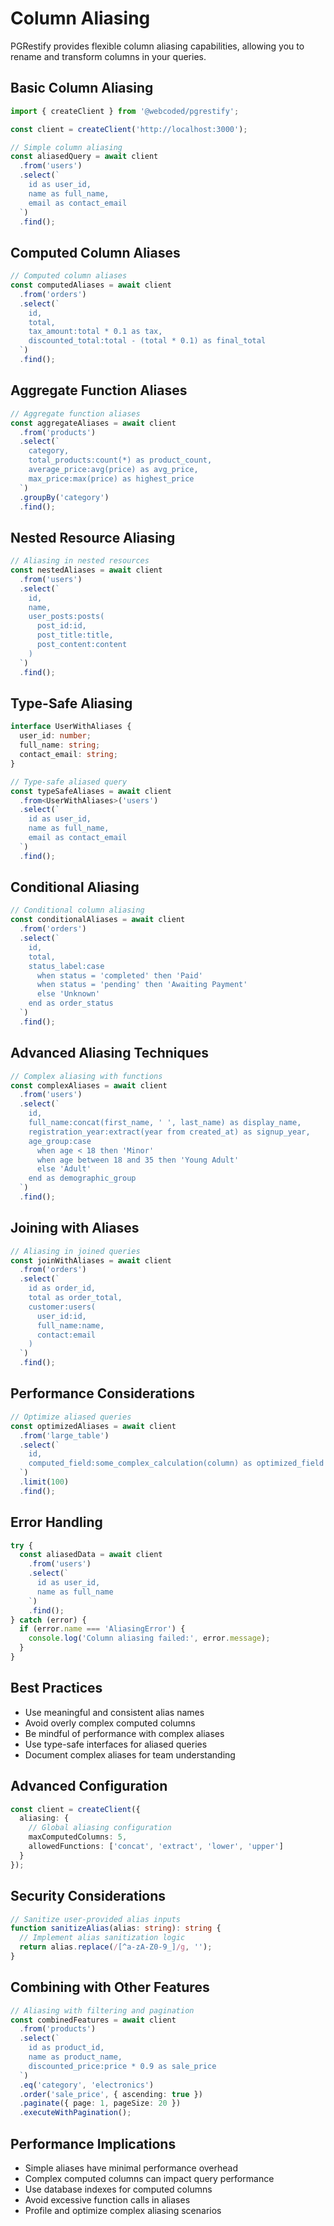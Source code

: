 # Column Aliasing

PGRestify provides flexible column aliasing capabilities, allowing you to rename and transform columns in your queries.

## Basic Column Aliasing

```typescript
import { createClient } from '@webcoded/pgrestify';

const client = createClient('http://localhost:3000');

// Simple column aliasing
const aliasedQuery = await client
  .from('users')
  .select(`
    id as user_id, 
    name as full_name, 
    email as contact_email
  `)
  .find();
```

## Computed Column Aliases

```typescript
// Computed column aliases
const computedAliases = await client
  .from('orders')
  .select(`
    id,
    total,
    tax_amount:total * 0.1 as tax,
    discounted_total:total - (total * 0.1) as final_total
  `)
  .find();
```

## Aggregate Function Aliases

```typescript
// Aggregate function aliases
const aggregateAliases = await client
  .from('products')
  .select(`
    category,
    total_products:count(*) as product_count,
    average_price:avg(price) as avg_price,
    max_price:max(price) as highest_price
  `)
  .groupBy('category')
  .find();
```

## Nested Resource Aliasing

```typescript
// Aliasing in nested resources
const nestedAliases = await client
  .from('users')
  .select(`
    id,
    name,
    user_posts:posts(
      post_id:id,
      post_title:title,
      post_content:content
    )
  `)
  .find();
```

## Type-Safe Aliasing

```typescript
interface UserWithAliases {
  user_id: number;
  full_name: string;
  contact_email: string;
}

// Type-safe aliased query
const typeSafeAliases = await client
  .from<UserWithAliases>('users')
  .select(`
    id as user_id, 
    name as full_name, 
    email as contact_email
  `)
  .find();
```

## Conditional Aliasing

```typescript
// Conditional column aliasing
const conditionalAliases = await client
  .from('orders')
  .select(`
    id,
    total,
    status_label:case 
      when status = 'completed' then 'Paid'
      when status = 'pending' then 'Awaiting Payment'
      else 'Unknown'
    end as order_status
  `)
  .find();
```

## Advanced Aliasing Techniques

```typescript
// Complex aliasing with functions
const complexAliases = await client
  .from('users')
  .select(`
    id,
    full_name:concat(first_name, ' ', last_name) as display_name,
    registration_year:extract(year from created_at) as signup_year,
    age_group:case 
      when age < 18 then 'Minor'
      when age between 18 and 35 then 'Young Adult'
      else 'Adult'
    end as demographic_group
  `)
  .find();
```

## Joining with Aliases

```typescript
// Aliasing in joined queries
const joinWithAliases = await client
  .from('orders')
  .select(`
    id as order_id,
    total as order_total,
    customer:users(
      user_id:id,
      full_name:name,
      contact:email
    )
  `)
  .find();
```

## Performance Considerations

```typescript
// Optimize aliased queries
const optimizedAliases = await client
  .from('large_table')
  .select(`
    id,
    computed_field:some_complex_calculation(column) as optimized_field
  `)
  .limit(100)
  .find();
```

## Error Handling

```typescript
try {
  const aliasedData = await client
    .from('users')
    .select(`
      id as user_id, 
      name as full_name
    `)
    .find();
} catch (error) {
  if (error.name === 'AliasingError') {
    console.log('Column aliasing failed:', error.message);
  }
}
```

## Best Practices

- Use meaningful and consistent alias names
- Avoid overly complex computed columns
- Be mindful of performance with complex aliases
- Use type-safe interfaces for aliased queries
- Document complex aliases for team understanding

## Advanced Configuration

```typescript
const client = createClient({
  aliasing: {
    // Global aliasing configuration
    maxComputedColumns: 5,
    allowedFunctions: ['concat', 'extract', 'lower', 'upper']
  }
});
```

## Security Considerations

```typescript
// Sanitize user-provided alias inputs
function sanitizeAlias(alias: string): string {
  // Implement alias sanitization logic
  return alias.replace(/[^a-zA-Z0-9_]/g, '');
}
```

## Combining with Other Features

```typescript
// Aliasing with filtering and pagination
const combinedFeatures = await client
  .from('products')
  .select(`
    id as product_id,
    name as product_name,
    discounted_price:price * 0.9 as sale_price
  `)
  .eq('category', 'electronics')
  .order('sale_price', { ascending: true })
  .paginate({ page: 1, pageSize: 20 })
  .executeWithPagination();
```

## Performance Implications

- Simple aliases have minimal performance overhead
- Complex computed columns can impact query performance
- Use database indexes for computed columns
- Avoid excessive function calls in aliases
- Profile and optimize complex aliasing scenarios